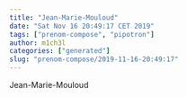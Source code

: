 ```yaml
---
title: "Jean-Marie-Mouloud"
date: "Sat Nov 16 20:49:17 CET 2019"
tags: ["prenom-compose", "pipotron"]
author: m1ch3l
categories: ["generated"]
slug: "prenom-compose/2019-11-16-20:49:17"
---
```


Jean-Marie-Mouloud
